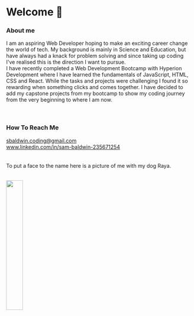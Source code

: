 # Welcome 👋
### About me
I am an aspiring Web Developer hoping to make an exciting career change the world of tech. My background is mainly in Science and Education, but have always had a knack for problem solving and since taking up coding I've realised this is the direction I want to pursue.<br>
I have recently completed a Web Development Bootcamp with Hyperion Development where I have learned the fundamentals of JavaScript, HTML, CSS and React. While the tasks and projects were challenging I found it so rewarding when something clicks and comes together. I have decided to add my capstone projects from my bootcamp to show my coding journey from the very beginning to where I am now.<br><br><br>

### How To Reach Me
sbaldwin.coding@gmail.com<br>
www.linkedin.com/in/sam-baldwin-235671254
<br><br><br>
To put a face to the name here is a picture of me with my dog Raya.<br><br>

<img src="IMG_6073.jpeg" width="30%">


